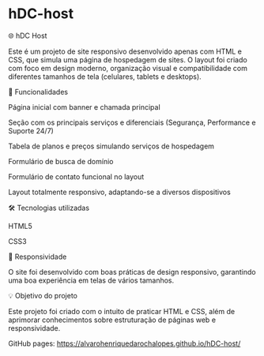 # hDC-host
🌐 hDC Host

Este é um projeto de site responsivo desenvolvido apenas com HTML e CSS, que simula uma página de hospedagem de sites. O layout foi criado com foco em design moderno, organização visual e compatibilidade com diferentes tamanhos de tela (celulares, tablets e desktops).

🚀 Funcionalidades

Página inicial com banner e chamada principal

Seção com os principais serviços e diferenciais (Segurança, Performance e Suporte 24/7)

Tabela de planos e preços simulando serviços de hospedagem

Formulário de busca de domínio

Formulário de contato funcional no layout

Layout totalmente responsivo, adaptando-se a diversos dispositivos

🛠️ Tecnologias utilizadas

HTML5

CSS3

📱 Responsividade

O site foi desenvolvido com boas práticas de design responsivo, garantindo uma boa experiência em telas de vários tamanhos.

💡 Objetivo do projeto

Este projeto foi criado com o intuito de praticar HTML e CSS, além de aprimorar conhecimentos sobre estruturação de páginas web e responsividade.


GitHub pages: https://alvarohenriquedarochalopes.github.io/hDC-host/
